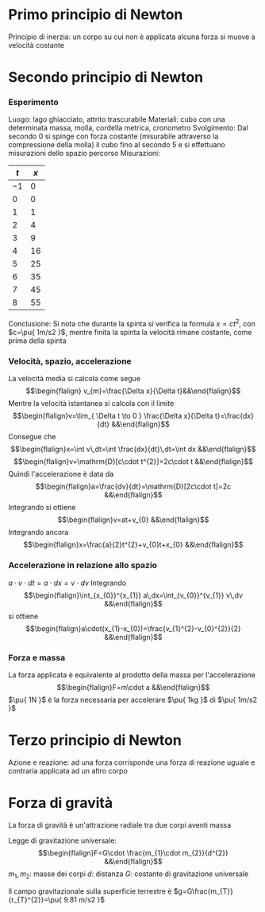 # Primo principio di Newton
Principio di inerzia: un corpo su cui non è applicata alcuna forza si muove a velocità costante

# Secondo principio di Newton
### Esperimento
Luogo: lago ghiacciato, attrito trascurabile
Materiali: cubo con una determinata massa, molla, cordella metrica, cronometro
Svolgimento:
Dal secondo $0$ si spinge con forza costante (misurabile attraverso la compressione della molla) il cubo fino al secondo $5$ e si effettuano misurazioni dello spazio percorso
Misurazioni:

| $t$  | $x$  |
| ---- | ---- |
| $-1$ | $0$  |
| $0$  | $0$  |
| $1$  | $1$  |
| $2$  | $4$  |
| $3$  | $9$  |
| $4$  | $16$ |
| $5$  | $25$ |
| $6$  | $35$ |
| $7$  | $45$ |
| $8$  | $55$ |
Conclusione:
Si nota che durante la spinta si verifica la formula $x=ct^{2}$, con $c=\pu{ 1m/s2 }$, mentre finita la spinta la velocità rimane costante, come prima della spinta

### Velocità, spazio, accelerazione
La velocità media si calcola come segue
$$\begin{flalign} v_{m}=\frac{\Delta x}{\Delta t}&&\end{flalign}$$
Mentre la velocità istantanea si calcola con il limite
$$\begin{flalign}v=\lim_{ \Delta t \to 0 } \frac{\Delta x}{\Delta t}=\frac{dx}{dt} &&\end{flalign}$$
Consegue che
$$\begin{flalign}x=\int v\,dt=\int \frac{dx}{dt}\,dt=\int dx &&\end{flalign}$$
$$\begin{flalign}v=\mathrm{D}[c\cdot t^{2}]=2c\cdot t &&\end{flalign}$$
Quindi l'accelerazione è data da
$$\begin{flalign}a=\frac{dv}{dt}=\mathrm{D}[2c\cdot t]=2c &&\end{flalign}$$
Integrando si ottiene
$$\begin{flalign}v=at+v_{0} &&\end{flalign}$$
Integrando ancora
$$\begin{flalign}x=\frac{a}{2}t^{2}+v_{0}t+x_{0} &&\end{flalign}$$
### Accelerazione in relazione allo spazio
$a\cdot v\cdot dt=a\cdot dx=v\cdot dv$
Integrando
$$\begin{flalign}\int_{x_{0}}^{x_{1}} a\,dx=\int_{v_{0}}^{v_{1}} v\,dv &&\end{flalign}$$
si ottiene
$$\begin{flalign}a\cdot(x_{1}-x_{0})=\frac{v_{1}^{2}-v_{0}^{2}}{2} &&\end{flalign}$$

### Forza e massa
La forza applicata è equivalente al prodotto della massa per l'accelerazione
$$\begin{flalign}F=m\cdot a &&\end{flalign}$$
$\pu{ 1N }$ è la forza necessaria per accelerare $\pu{ 1kg }$ di $\pu{ 1m/s2 }$

# Terzo principio di Newton
Azione e reazione: ad una forza corrisponde una forza di reazione uguale e contraria applicata ad un altro corpo

# Forza di gravità
La forza di gravità è un'attrazione radiale tra due corpi aventi massa

Legge di gravitazione universale: $$\begin{flalign}F=G\cdot \frac{m_{1}\cdot m_{2}}{d^{2}} &&\end{flalign}$$
$m_{1},m_{2}$: masse dei corpi
$d$: distanza
$G$: costante di gravitazione universale

Il campo gravitazionale sulla superficie terrestre è $g=G\frac{m_{T}}{r_{T}^{2}}=\pu{ 9.81 m/s2 }$